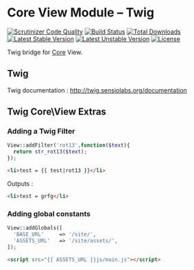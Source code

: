 Core View Module – Twig
====

[![Scrutinizer Code Quality](https://scrutinizer-ci.com/g/caffeina-core/twig/badges/quality-score.png?b=master)](https://scrutinizer-ci.com/g/caffeina-core/twig/?branch=master)
[![Build Status](https://scrutinizer-ci.com/g/caffeina-core/twig/badges/build.png?b=master)](https://scrutinizer-ci.com/g/caffeina-core/twig/build-status/master)
[![Total Downloads](https://poser.pugx.org/caffeina-core/twig/downloads.svg)](https://packagist.org/packages/caffeina-core/twig)
[![Latest Stable Version](https://poser.pugx.org/caffeina-core/twig/v/stable.svg)](https://packagist.org/packages/caffeina-core/twig)
[![Latest Unstable Version](https://poser.pugx.org/caffeina-core/twig/v/unstable.svg)](https://packagist.org/packages/caffeina-core/twig)
[![License](https://poser.pugx.org/caffeina-core/twig/license.svg)](https://packagist.org/packages/caffeina-core/twig)



Twig bridge for [Core](https://github.com/caffeina-core/core) View.

## Twig

Twig documentation : http://twig.sensiolabs.org/documentation

## Twig Core\View Extras

### Adding a Twig Filter

```php
View::addFilter('rot13',function($text){
  return str_rot13($text);
});
```

```html
<li>test = {{ test|rot13 }}</li>
```

Outputs :

```html
<li>test = grfg</li>
```

### Adding global constants

```php
View::addGlobals([
  'BASE_URL'     => '/site/',
  'ASSETS_URL'   => '/site/assets/',
]);
```
```html
<script src="{{ ASSETS_URL }}js/main.js"></script>
```
